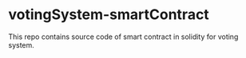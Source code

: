 # votingSystem-smartContract
This repo contains source code of smart contract in solidity for voting system.
